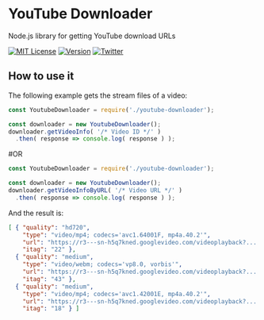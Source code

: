 # YouTube Downloader
Node.js library for getting YouTube download URLs


[![MIT License](https://img.shields.io/badge/license-MIT-blue.svg)](http://opensource.org/licenses/MIT)
[![Version](https://img.shields.io/npm/v/youtube-downloader-links.svg)](https://www.npmjs.org/package/youtube-downloader-links)
[![Twitter](	https://img.shields.io/twitter/url/http/shields.io.svg?style=social)](https://twitter.com/luissacristan)

## How to use it

The following example gets the stream files of a video:

```javascript
const YoutubeDownloader = require('./youtube-downloader');

const downloader = new YoutubeDownloader();
downloader.getVideoInfo( '/* Video ID */' )
  .then( response => console.log( response ) );
```
#OR
```javascript
const YoutubeDownloader = require('./youtube-downloader');

const downloader = new YoutubeDownloader();
downloader.getVideoInfoByURL( '/* Video URL */' )
  .then( response => console.log( response ) );
```


And the result is:

```json
[ { "quality": "hd720",
    "type": "video/mp4; codecs='avc1.64001F, mp4a.40.2'",
    "url": "https://r3---sn-h5q7kned.googlevideo.com/videoplayback?.....",
    "itag": "22" },
  { "quality": "medium",
    "type": "video/webm; codecs='vp8.0, vorbis'",
    "url": "https://r3---sn-h5q7kned.googlevideo.com/videoplayback?.....",
    "itag": "43" },
  { "quality": "medium",
    "type": "video/mp4; codecs='avc1.42001E, mp4a.40.2'",
    "url": "https://r3---sn-h5q7kned.googlevideo.com/videoplayback?......",
    "itag": "18" } ]
```
